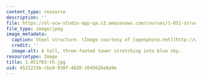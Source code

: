 ```yaml
---
content_type: resource
description: ''
file: https://ol-ocw-studio-app-qa.s3.amazonaws.com/courses/1-051-structural-engineering-design-fall-2003/4521215bcbc8930f4828164562be8a9e_1-051f03-th.jpg
file_type: image/jpeg
image_metadata:
  caption: Steel structure. (Image courtesy of [openphoto.net](http://www.openphoto.net).)
  credit: ''
  image-alt: A tall, three-footed tower stretching into blue sky.
resourcetype: Image
title: 1-051f03-th.jpg
uid: 4521215b-cbc8-930f-4828-164562be8a9e
---
```

